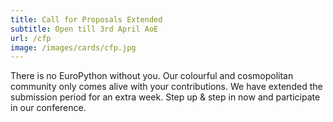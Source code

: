 ```yaml
---
title: Call for Proposals Extended
subtitle: Open till 3rd April AoE
url: /cfp
image: /images/cards/cfp.jpg
---
```


There is no EuroPython without you. Our colourful and cosmopolitan community
only comes alive with your contributions. We have extended the submission period for an extra week. Step up & step in now and participate in our conference.
